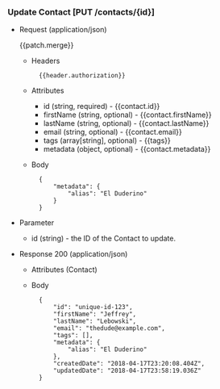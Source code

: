 ### Update Contact [PUT /contacts/{id}]

+ Request (application/json)

    {{patch.merge}}

    + Headers
    
            {{header.authorization}}
        
    + Attributes
        + id (string, required) - {{contact.id}}
        + firstName (string, optional) - {{contact.firstName}}
        + lastName (string, optional) - {{contact.lastName}}
        + email (string, optional) - {{contact.email}}
        + tags (array[string], optional) - {{tags}}
        + metadata (object, optional) - {{contact.metadata}}

    + Body

            {
                "metadata": {
                    "alias": "El Duderino"
                }
            }
            
+ Parameter
    + id (string) - the ID of the Contact to update.
    
+ Response 200 (application/json)
    + Attributes (Contact)

    + Body
            
            {
                "id": "unique-id-123",
                "firstName": "Jeffrey",
                "lastName": "Lebowski",
                "email": "thedude@example.com",
                "tags": [],
                "metadata": {
                    "alias": "El Duderino"
                },
                "createdDate": "2018-04-17T23:20:08.404Z",
                "updatedDate": "2018-04-17T23:58:19.036Z"
            }
